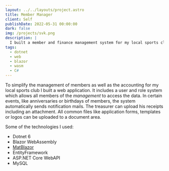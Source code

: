 ```yaml
---
layout: ../../layouts/project.astro
title: Member Manager
client: Self
publishDate: 2022-05-31 00:00:00
dark: false
img: /projects/svk.png
description: |
  I built a member and finance management system for my local sports club
tags:
  - dotnet
  - web
  - blazor
  - wasm
  - C#
---
```


To simplify the management of members as well as the accounting for my local sports club I built a web application. It includes a user and role system which allows all members of the *management* to access the data.
In certain events, like anniversaries or birthdays of members, the system automatically sends notification mails. The treasurer can upload his receipts including an attachment.
All common files like application forms, templates or logos can be uploaded to a document area.

Some of the technologies I used:
- Dotnet 6
- Blazor WebAssembly
- [MatBlazor](https://www.matblazor.com/)
- EntityFramework
- ASP.NET Core WebAPI
- MySQL